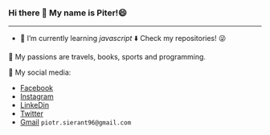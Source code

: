 ### Hi there 👋 My name is Piter!😄
---

- 🌱 I’m currently learning _javascript_
:arrow_down: Check my repositories! :stuck_out_tongue_winking_eye:

:sunrise: My passions are travels, books, sports and programming.

💬 My social media: 
* [Facebook](https://www.facebook.com/dzd07)
* [Instagram](https://www.instagram.com/dzd07)
* [LinkeDin](www.linkedin.com/in/piotr-sierant)
* [Twitter](https://twitter.com/dzd07_Piotr)
* [Gmail]() `piotr.sierant96@gmail.com`
